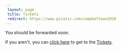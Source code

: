 ```yaml
---
 layout: page
 title: Tickets
 redirect: https://www.picatic.com/campbeltown2018
---
```


You should be forwarded soon.

If you aren't, you can [click here][1] to get to the [Tickets][1].

[1]: https://www.picatic.com/campbeltown2018
